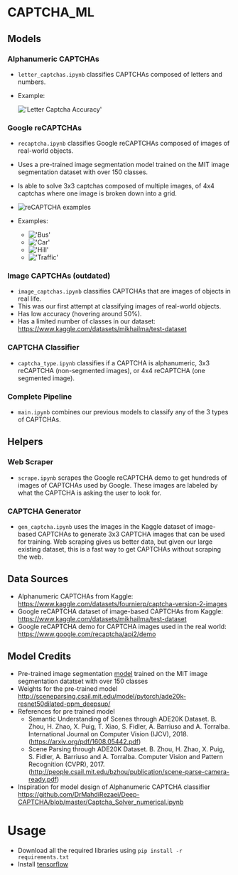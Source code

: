 # CAPTCHA_ML
## Models

### Alphanumeric CAPTCHAs
- `letter_captchas.ipynb` classifies CAPTCHAs composed of letters and numbers. 
- Example:
  
  !['Letter Captcha Accuracy'](outputs/letter_captchas.png)

### Google reCAPTCHAs
- `recaptcha.ipynb` classifies Google reCAPTCHAs composed of images of real-world objects.
- Uses a pre-trained image segmentation model trained on the MIT image segmentation dataset with over 150 classes.
- Is able to solve 3x3 captchas composed of multiple images, of 4x4 captchas where one image is broken down into a grid.
- ![reCAPTCHA examples](https://developers.nopecha.com/static/recaptcha.png)

- Examples:
    - !['Bus'](outputs/recaptcha_bus.png)
    - !['Car'](outputs/recaptcha_car.png)
    - !['Hill'](outputs/recaptcha_hill.png)
    - !['Traffic'](outputs/recaptcha_traffic.png)

### Image CAPTCHAs (outdated)
- `image_captchas.ipynb` classifies CAPTCHAs that are images of objects in real life. 
- This was our first attempt at classifying images of real-world objects.
- Has low accuracy (hovering around 50%).
- Has a limited number of classes in our dataset: https://www.kaggle.com/datasets/mikhailma/test-dataset
  
### CAPTCHA Classifier
- `captcha_type.ipynb` classifies if a CAPTCHA is alphanumeric, 3x3 reCAPTCHA (non-segmented images), or 4x4 reCAPTCHA (one segmented image).

### Complete Pipeline
- `main.ipynb` combines our previous models to classify any of the 3 types of CAPTCHAs.

## Helpers

### Web Scraper
- `scrape.ipynb` scrapes the Google reCAPTCHA demo to get hundreds of images of CAPTCHAs used by Google. These images are labeled by what the CAPTCHA is asking the user to look for.

### CAPTCHA Generator
- `gen_captcha.ipynb` uses the images in the Kaggle dataset of image-based CAPTCHAs to generate 3x3 CAPTCHA images that can be used for training. Web scraping gives us better data, but given our large existing dataset, this is a fast way to get CAPTCHAs without scraping the web.

## Data Sources
- Alphanumeric CAPTCHAs from Kaggle: https://www.kaggle.com/datasets/fournierp/captcha-version-2-images
- Google reCAPTCHA dataset of image-based CAPTCHAs from Kaggle: https://www.kaggle.com/datasets/mikhailma/test-dataset
- Google reCAPTCHA demo for CAPTCHA images used in the real world: https://www.google.com/recaptcha/api2/demo
  

  
## Model Credits
- Pre-trained image segmentation [model](https://github.com/CSAILVision/semantic-segmentation-pytorch) trained on the MIT image segmentation datatset with over 150 classes
- Weights for the pre-trained model http://sceneparsing.csail.mit.edu/model/pytorch/ade20k-resnet50dilated-ppm_deepsup/
- References for pre trained model
  - Semantic Understanding of Scenes through ADE20K Dataset. B. Zhou, H. Zhao, X. Puig, T. Xiao, S. Fidler, A. Barriuso and A. Torralba. International Journal on Computer Vision (IJCV), 2018. (https://arxiv.org/pdf/1608.05442.pdf)
  - Scene Parsing through ADE20K Dataset. B. Zhou, H. Zhao, X. Puig, S. Fidler, A. Barriuso and A. Torralba. Computer Vision and Pattern Recognition (CVPR), 2017. (http://people.csail.mit.edu/bzhou/publication/scene-parse-camera-ready.pdf)
- Inspiration for model design of Alphanumeric CAPTCHA classifier https://github.com/DrMahdiRezaei/Deep-CAPTCHA/blob/master/Captcha_Solver_numerical.ipynb

# Usage
- Download all the required libraries using ```pip install -r requirements.txt```
- Install [tensorflow](https://www.tensorflow.org/install)
